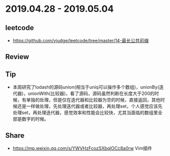 # 2019.04.28 - 2019.05.04

## leetcode
* https://github.com/vjudge/leetcode/tree/master/14-最长公共前缀

## Review


## Tip
* 本周研究了lodash的源码union(相当于uniq可以操作多个数组)，unionBy(迭代器)，unionWith(比较器)，看了源码，源码虽然判断在长度大于200的时候，有单独的处理，但是仅在迭代器和比较器为空的时候，直接返回，其他时候还是一样做处理，先处理迭代器或者比较器，再处理set，个人感觉应该先处理set，再处理迭代器，感觉效率和性能会比较快，尤其当面临的数组里全部是数字的时候。


## Share
* https://mp.weixin.qq.com/s/YWVHzFcozSXbqlOCc8a0rw
Vim插件
